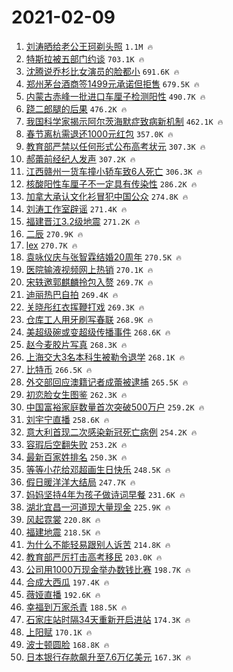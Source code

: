 # 2021-02-09

1. [刘涛晒给老公王珂剃头照](https://s.weibo.com/weibo?q=%23%E5%88%98%E6%B6%9B%E6%99%92%E7%BB%99%E8%80%81%E5%85%AC%E7%8E%8B%E7%8F%82%E5%89%83%E5%A4%B4%E7%85%A7%23&Refer=top) `1.1M 🔥`
1. [特斯拉被五部门约谈](https://s.weibo.com/weibo?q=%23%E7%89%B9%E6%96%AF%E6%8B%89%E8%A2%AB%E4%BA%94%E9%83%A8%E9%97%A8%E7%BA%A6%E8%B0%88%23&Refer=top) `703.1K 🔥`
1. [沈腾说乔杉比女演员的脸都小](https://s.weibo.com/weibo?q=%23%E6%B2%88%E8%85%BE%E8%AF%B4%E4%B9%94%E6%9D%89%E6%AF%94%E5%A5%B3%E6%BC%94%E5%91%98%E7%9A%84%E8%84%B8%E9%83%BD%E5%B0%8F%23&Refer=top) `691.6K 🔥`
1. [郑州茅台酒商签1499元承诺但拒售](https://s.weibo.com/weibo?q=%23%E9%83%91%E5%B7%9E%E8%8C%85%E5%8F%B0%E9%85%92%E5%95%86%E7%AD%BE1499%E5%85%83%E6%89%BF%E8%AF%BA%E4%BD%86%E6%8B%92%E5%94%AE%23&Refer=top) `679.5K 🔥`
1. [内蒙古赤峰一批进口车厘子检测阳性](https://s.weibo.com/weibo?q=%23%E5%86%85%E8%92%99%E5%8F%A4%E8%B5%A4%E5%B3%B0%E4%B8%80%E6%89%B9%E8%BF%9B%E5%8F%A3%E8%BD%A6%E5%8E%98%E5%AD%90%E6%A3%80%E6%B5%8B%E9%98%B3%E6%80%A7%23&Refer=top) `490.7K 🔥`
1. [跷二郎腿的后果](https://s.weibo.com/weibo?q=%23%E8%B7%B7%E4%BA%8C%E9%83%8E%E8%85%BF%E7%9A%84%E5%90%8E%E6%9E%9C%23&Refer=top) `476.2K 🔥`
1. [我国科学家揭示阿尔茨海默症致病新机制](https://s.weibo.com/weibo?q=%E6%88%91%E5%9B%BD%E7%A7%91%E5%AD%A6%E5%AE%B6%E6%8F%AD%E7%A4%BA%E9%98%BF%E5%B0%94%E8%8C%A8%E6%B5%B7%E9%BB%98%E7%97%87%E8%87%B4%E7%97%85%E6%96%B0%E6%9C%BA%E5%88%B6&Refer=top) `462.1K 🔥`
1. [春节离杭需退还1000元红包](https://s.weibo.com/weibo?q=%23%E6%98%A5%E8%8A%82%E7%A6%BB%E6%9D%AD%E9%9C%80%E9%80%80%E8%BF%981000%E5%85%83%E7%BA%A2%E5%8C%85%23&Refer=top) `357.0K 🔥`
1. [教育部严禁以任何形式公布高考状元](https://s.weibo.com/weibo?q=%23%E6%95%99%E8%82%B2%E9%83%A8%E4%B8%A5%E7%A6%81%E4%BB%A5%E4%BB%BB%E4%BD%95%E5%BD%A2%E5%BC%8F%E5%85%AC%E5%B8%83%E9%AB%98%E8%80%83%E7%8A%B6%E5%85%83%23&Refer=top) `307.3K 🔥`
1. [郝蕾前经纪人发声](https://s.weibo.com/weibo?q=%E9%83%9D%E8%95%BE%E5%89%8D%E7%BB%8F%E7%BA%AA%E4%BA%BA%E5%8F%91%E5%A3%B0&Refer=top) `307.2K 🔥`
1. [江西赣州一货车撞小轿车致6人死亡](https://s.weibo.com/weibo?q=%23%E6%B1%9F%E8%A5%BF%E8%B5%A3%E5%B7%9E%E4%B8%80%E8%B4%A7%E8%BD%A6%E6%92%9E%E5%B0%8F%E8%BD%BF%E8%BD%A6%E8%87%B46%E4%BA%BA%E6%AD%BB%E4%BA%A1%23&Refer=top) `306.3K 🔥`
1. [核酸阳性车厘子不一定具有传染性](https://s.weibo.com/weibo?q=%23%E6%A0%B8%E9%85%B8%E9%98%B3%E6%80%A7%E8%BD%A6%E5%8E%98%E5%AD%90%E4%B8%8D%E4%B8%80%E5%AE%9A%E5%85%B7%E6%9C%89%E4%BC%A0%E6%9F%93%E6%80%A7%23&Refer=top) `286.2K 🔥`
1. [加拿大承认文化衫冒犯中国公众](https://s.weibo.com/weibo?q=%23%E5%8A%A0%E6%8B%BF%E5%A4%A7%E6%89%BF%E8%AE%A4%E6%96%87%E5%8C%96%E8%A1%AB%E5%86%92%E7%8A%AF%E4%B8%AD%E5%9B%BD%E5%85%AC%E4%BC%97%23&Refer=top) `274.8K 🔥`
1. [刘涛工作室辟谣](https://s.weibo.com/weibo?q=%E5%88%98%E6%B6%9B%E5%B7%A5%E4%BD%9C%E5%AE%A4%E8%BE%9F%E8%B0%A3&Refer=top) `271.4K 🔥`
1. [福建晋江3.2级地震](https://s.weibo.com/weibo?q=%E7%A6%8F%E5%BB%BA%E6%99%8B%E6%B1%9F3.2%E7%BA%A7%E5%9C%B0%E9%9C%87&Refer=top) `271.2K 🔥`
1. [二辰](https://s.weibo.com/weibo?q=%E4%BA%8C%E8%BE%B0&Refer=top) `270.9K 🔥`
1. [lex](https://s.weibo.com/weibo?q=%23lex%23&Refer=top) `270.7K 🔥`
1. [袁咏仪庆与张智霖结婚20周年](https://s.weibo.com/weibo?q=%23%E8%A2%81%E5%92%8F%E4%BB%AA%E5%BA%86%E4%B8%8E%E5%BC%A0%E6%99%BA%E9%9C%96%E7%BB%93%E5%A9%9A20%E5%91%A8%E5%B9%B4%23&Refer=top) `270.5K 🔥`
1. [医院输液视频网上热销](https://s.weibo.com/weibo?q=%23%E5%8C%BB%E9%99%A2%E8%BE%93%E6%B6%B2%E8%A7%86%E9%A2%91%E7%BD%91%E4%B8%8A%E7%83%AD%E9%94%80%23&Refer=top) `270.1K 🔥`
1. [宋轶邀郭麒麟拎包入赘](https://s.weibo.com/weibo?q=%23%E5%AE%8B%E8%BD%B6%E9%82%80%E9%83%AD%E9%BA%92%E9%BA%9F%E6%8B%8E%E5%8C%85%E5%85%A5%E8%B5%98%23&Refer=top) `269.7K 🔥`
1. [迪丽热巴自拍](https://s.weibo.com/weibo?q=%23%E8%BF%AA%E4%B8%BD%E7%83%AD%E5%B7%B4%E8%87%AA%E6%8B%8D%23&Refer=top) `269.4K 🔥`
1. [关晓彤红衣挥鞭打戏](https://s.weibo.com/weibo?q=%23%E5%85%B3%E6%99%93%E5%BD%A4%E7%BA%A2%E8%A1%A3%E6%8C%A5%E9%9E%AD%E6%89%93%E6%88%8F%23&Refer=top) `269.3K 🔥`
1. [仓库工人用牙刷写春联](https://s.weibo.com/weibo?q=%23%E4%BB%93%E5%BA%93%E5%B7%A5%E4%BA%BA%E7%94%A8%E7%89%99%E5%88%B7%E5%86%99%E6%98%A5%E8%81%94%23&Refer=top) `268.9K 🔥`
1. [美超级碗或变超级传播事件](https://s.weibo.com/weibo?q=%E7%BE%8E%E8%B6%85%E7%BA%A7%E7%A2%97%E6%88%96%E5%8F%98%E8%B6%85%E7%BA%A7%E4%BC%A0%E6%92%AD%E4%BA%8B%E4%BB%B6&Refer=top) `268.6K 🔥`
1. [赵今麦胶片写真](https://s.weibo.com/weibo?q=%23%E8%B5%B5%E4%BB%8A%E9%BA%A6%E8%83%B6%E7%89%87%E5%86%99%E7%9C%9F%23&Refer=top) `268.3K 🔥`
1. [上海交大3名本科生被勒令退学](https://s.weibo.com/weibo?q=%E4%B8%8A%E6%B5%B7%E4%BA%A4%E5%A4%A73%E5%90%8D%E6%9C%AC%E7%A7%91%E7%94%9F%E8%A2%AB%E5%8B%92%E4%BB%A4%E9%80%80%E5%AD%A6&Refer=top) `268.1K 🔥`
1. [比特币](https://s.weibo.com/weibo?q=%23%E6%AF%94%E7%89%B9%E5%B8%81%23&Refer=top) `266.5K 🔥`
1. [外交部回应澳籍记者成蕾被逮捕](https://s.weibo.com/weibo?q=%23%E5%A4%96%E4%BA%A4%E9%83%A8%E5%9B%9E%E5%BA%94%E6%BE%B3%E7%B1%8D%E8%AE%B0%E8%80%85%E6%88%90%E8%95%BE%E8%A2%AB%E9%80%AE%E6%8D%95%23&Refer=top) `265.5K 🔥`
1. [初恋脸女生图鉴](https://s.weibo.com/weibo?q=%23%E5%88%9D%E6%81%8B%E8%84%B8%E5%A5%B3%E7%94%9F%E5%9B%BE%E9%89%B4%23&Refer=top) `262.3K 🔥`
1. [中国富裕家庭数量首次突破500万户](https://s.weibo.com/weibo?q=%23%E4%B8%AD%E5%9B%BD%E5%AF%8C%E8%A3%95%E5%AE%B6%E5%BA%AD%E6%95%B0%E9%87%8F%E9%A6%96%E6%AC%A1%E7%AA%81%E7%A0%B4500%E4%B8%87%E6%88%B7%23&Refer=top) `259.2K 🔥`
1. [刘宇宁直播](https://s.weibo.com/weibo?q=%23%E5%88%98%E5%AE%87%E5%AE%81%E7%9B%B4%E6%92%AD%23&Refer=top) `258.6K 🔥`
1. [意大利首现二次感染新冠死亡病例](https://s.weibo.com/weibo?q=%23%E6%84%8F%E5%A4%A7%E5%88%A9%E9%A6%96%E7%8E%B0%E4%BA%8C%E6%AC%A1%E6%84%9F%E6%9F%93%E6%96%B0%E5%86%A0%E6%AD%BB%E4%BA%A1%E7%97%85%E4%BE%8B%23&Refer=top) `254.2K 🔥`
1. [容瑕后空翻失败](https://s.weibo.com/weibo?q=%23%E5%AE%B9%E7%91%95%E5%90%8E%E7%A9%BA%E7%BF%BB%E5%A4%B1%E8%B4%A5%23&Refer=top) `253.2K 🔥`
1. [最新百家姓排名](https://s.weibo.com/weibo?q=%23%E6%9C%80%E6%96%B0%E7%99%BE%E5%AE%B6%E5%A7%93%E6%8E%92%E5%90%8D%23&Refer=top) `250.3K 🔥`
1. [等等小花给邓超画生日快乐](https://s.weibo.com/weibo?q=%23%E7%AD%89%E7%AD%89%E5%B0%8F%E8%8A%B1%E7%BB%99%E9%82%93%E8%B6%85%E7%94%BB%E7%94%9F%E6%97%A5%E5%BF%AB%E4%B9%90%23&Refer=top) `248.5K 🔥`
1. [假日暖洋洋大结局](https://s.weibo.com/weibo?q=%23%E5%81%87%E6%97%A5%E6%9A%96%E6%B4%8B%E6%B4%8B%E5%A4%A7%E7%BB%93%E5%B1%80%23&Refer=top) `247.7K 🔥`
1. [妈妈坚持4年为孩子做诗词早餐](https://s.weibo.com/weibo?q=%23%E5%A6%88%E5%A6%88%E5%9D%9A%E6%8C%814%E5%B9%B4%E4%B8%BA%E5%AD%A9%E5%AD%90%E5%81%9A%E8%AF%97%E8%AF%8D%E6%97%A9%E9%A4%90%23&Refer=top) `231.6K 🔥`
1. [湖北宜昌一河道现大量现金](https://s.weibo.com/weibo?q=%E6%B9%96%E5%8C%97%E5%AE%9C%E6%98%8C%E4%B8%80%E6%B2%B3%E9%81%93%E7%8E%B0%E5%A4%A7%E9%87%8F%E7%8E%B0%E9%87%91&Refer=top) `225.9K 🔥`
1. [风起霓裳](https://s.weibo.com/weibo?q=%E9%A3%8E%E8%B5%B7%E9%9C%93%E8%A3%B3&Refer=top) `220.8K 🔥`
1. [福建地震](https://s.weibo.com/weibo?q=%23%E7%A6%8F%E5%BB%BA%E5%9C%B0%E9%9C%87%23&Refer=top) `218.5K 🔥`
1. [为什么不能轻易跟别人诉苦](https://s.weibo.com/weibo?q=%23%E4%B8%BA%E4%BB%80%E4%B9%88%E4%B8%8D%E8%83%BD%E8%BD%BB%E6%98%93%E8%B7%9F%E5%88%AB%E4%BA%BA%E8%AF%89%E8%8B%A6%23&Refer=top) `214.8K 🔥`
1. [教育部严厉打击高考移民](https://s.weibo.com/weibo?q=%23%E6%95%99%E8%82%B2%E9%83%A8%E4%B8%A5%E5%8E%89%E6%89%93%E5%87%BB%E9%AB%98%E8%80%83%E7%A7%BB%E6%B0%91%23&Refer=top) `203.0K 🔥`
1. [公司用1000万现金举办数钱比赛](https://s.weibo.com/weibo?q=%E5%85%AC%E5%8F%B8%E7%94%A81000%E4%B8%87%E7%8E%B0%E9%87%91%E4%B8%BE%E5%8A%9E%E6%95%B0%E9%92%B1%E6%AF%94%E8%B5%9B&Refer=top) `198.7K 🔥`
1. [合成大西瓜](https://s.weibo.com/weibo?q=%E5%90%88%E6%88%90%E5%A4%A7%E8%A5%BF%E7%93%9C&Refer=top) `197.4K 🔥`
1. [薇娅直播](https://s.weibo.com/weibo?q=%E8%96%87%E5%A8%85%E7%9B%B4%E6%92%AD&Refer=top) `192.6K 🔥`
1. [幸福到万家杀青](https://s.weibo.com/weibo?q=%23%E5%B9%B8%E7%A6%8F%E5%88%B0%E4%B8%87%E5%AE%B6%E6%9D%80%E9%9D%92%23&Refer=top) `188.5K 🔥`
1. [石家庄站时隔34天重新开启进站](https://s.weibo.com/weibo?q=%23%E7%9F%B3%E5%AE%B6%E5%BA%84%E7%AB%99%E6%97%B6%E9%9A%9434%E5%A4%A9%E9%87%8D%E6%96%B0%E5%BC%80%E5%90%AF%E8%BF%9B%E7%AB%99%23&Refer=top) `174.3K 🔥`
1. [上阳赋](https://s.weibo.com/weibo?q=%E4%B8%8A%E9%98%B3%E8%B5%8B&Refer=top) `170.1K 🔥`
1. [波士顿圆脸](https://s.weibo.com/weibo?q=%23%E6%B3%A2%E5%A3%AB%E9%A1%BF%E5%9C%86%E8%84%B8%23&Refer=top) `168.8K 🔥`
1. [日本银行存款飙升至7.6万亿美元](https://s.weibo.com/weibo?q=%E6%97%A5%E6%9C%AC%E9%93%B6%E8%A1%8C%E5%AD%98%E6%AC%BE%E9%A3%99%E5%8D%87%E8%87%B37.6%E4%B8%87%E4%BA%BF%E7%BE%8E%E5%85%83&Refer=top) `167.3K 🔥`
